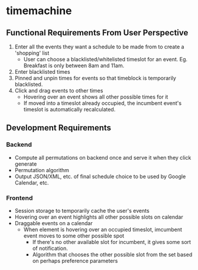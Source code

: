# timemachine
## Functional Requirements From User Perspective
1. Enter all the events they want a schedule to be made from to create a 'shopping' list
	* User can choose a blacklisted/whitelisted timeslot for an event. Eg. Breakfast is only between 8am and 11am.
2. Enter blacklisted times
3. Pinned and unpin times for events so that timeblock is temporarily blacklisted.
4. Click and drag events to other times
	* Hovering over an event shows all other possible times for it
	* If moved into a timeslot already occupied, the incumbent event's timeslot is automatically recalculated.
## Development Requirements 
### Backend	
* Compute all permutations on backend once and serve it when they click generate
* Permutation algorithm
* Output JSON/XML, etc. of final schedule choice to be used by Google Calendar, etc.
### Frontend
* Session storage to temporarily cache the user's events
* Hovering over an event highlights all other possible slots on calendar 
* Draggable events on a calendar
	* When element is hovering over an occupied timeslot, imcumbent event moves to some other possible spot
		* If there's no other available slot for incumbent, it gives some sort of notification.
		* Algorithm that chooses the other possible slot from the set based on perhaps preference parameters
	
